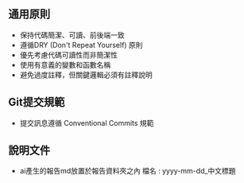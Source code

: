 ## 通用原則
- 保持代碼簡潔、可讀、前後端一致
- 遵循DRY (Don't Repeat Yourself) 原則
- 優先考慮代碼可讀性而非簡潔性
- 使用有意義的變數和函數名稱
- 避免過度註釋，但關鍵邏輯必須有註釋說明

## Git提交規範
- 提交訊息遵循 Conventional Commits 規範

## 說明文件
- ai產生的報告md放置於報告資料夾之內 檔名 : yyyy-mm-dd_中文標題